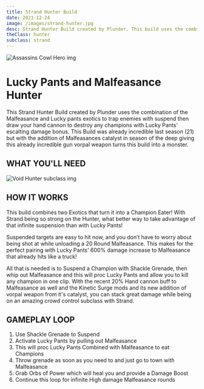 ```yaml
---
title: Strand Hunter Build
date: 2021-12-24
image: /images/strand-hunter.jpg
desc: Strand Hunter Build created by Plunder. This build uses the combination of the Malfeasance and Lucky pants exotics.
theClass: hunter
subclass: strand
---
```


![Assassins Cowl Hero img](/images/LuckyPants.png "Assassins Cowl D2")

# Lucky Pants and Malfeasance Hunter

This Strand Hunter Build created by Plunder uses the combination of the Malfeasance and Lucky pants exotics to trap enemies with suspend then draw your hand cannon to destroy any champions with Lucky Pants' escalting damage bonus. This Build was already incredible last season (21) but with the addition of Malfeasances catalyst in season of the deep giving this already incredible gun vorpal weapon turns this build into a monster.

## WHAT YOU'LL NEED

![Void Hunter subclass img](/images/GF-build.png "gyrfalcons build setup D2")

## HOW IT WORKS

This build combines two Exotics that turn it into a Champion Eater! With Strand being so strong on the Hunter, what better way to take advantage of that infinite suspension than with Lucky Pants!

Suspended targets are easy to hit now, and you don’t have to worry about being shot at while unloading a 20 Round Malfeasance. This makes for the perfect pairing with Lucky Pants' 600% damage increase to Malfeasance that already hits like a truck!

All that is needed is to Suspend a Champion with Shackle Grenade, then whip out Malfeasance and this will proc Lucky Pants and allow you to kill any champion in one clip. With the recent 20% Hand cannon buff to Malfeasance as well and the Kinetic Surge mods and its new addition of vorpal weapon from it's catalyst, you can stack great damage while being on an amazing crowd control subclass with Strand.

## GAMEPLAY LOOP

1. Use Shackle Grenade to Suspend
2. Activate Lucky Pants by pulling out Malfeasance
3. This will proc Lucky Pants Combined with Malfeasance to eat Champions
4. Throw grenade as soon as you need to and just go to town with Malfeasance
5. Grab Orbs of Power which will heal you and provide a Damage Boost
6. Continue this loop for infinite High damage Malfeasance rounds
